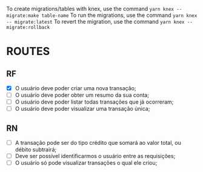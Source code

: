 To create migrations/tables with knex, use the command `yarn knex -- migrate:make table-name`
To run the migrations, use the command `yarn knex -- migrate:latest`
To revert the migration, use the command `yarn knex -- migrate:rollback`

# ROUTES

## RF

- [x] O usuário deve poder criar uma nova transação;
- [ ] O usuário deve poder obter um resumo da sua conta;
- [ ] O usuário deve poder listar todas transações que já ocorreram;
- [ ] O usuário deve poder visualizar uma transação única;

## RN

- [ ] A transação pode ser do tipo crédito que somará ao valor total, ou débito subtrairá;
- [ ] Deve ser possível identificarmos o usuário entre as requisições;
- [ ] O usuário só pode visualizar transações o qual ele criou;
